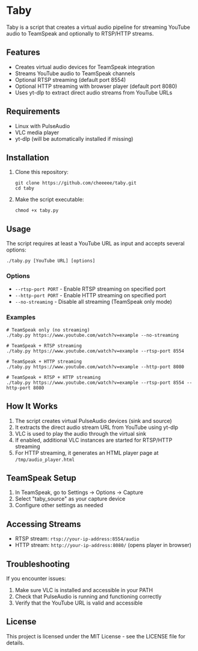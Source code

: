 # Taby

Taby is a script that creates a virtual audio pipeline for streaming YouTube audio to TeamSpeak and optionally to RTSP/HTTP streams.

## Features

- Creates virtual audio devices for TeamSpeak integration
- Streams YouTube audio to TeamSpeak channels
- Optional RTSP streaming (default port 8554)
- Optional HTTP streaming with browser player (default port 8080)
- Uses yt-dlp to extract direct audio streams from YouTube URLs

## Requirements

- Linux with PulseAudio
- VLC media player
- yt-dlp (will be automatically installed if missing)

## Installation

1. Clone this repository:
   ```
   git clone https://github.com/cheeeee/taby.git
   cd taby
   ```

2. Make the script executable:
   ```
   chmod +x taby.py
   ```

## Usage

The script requires at least a YouTube URL as input and accepts several options:

```
./taby.py [YouTube URL] [options]
```

### Options

- `--rtsp-port PORT` - Enable RTSP streaming on specified port
- `--http-port PORT` - Enable HTTP streaming on specified port
- `--no-streaming` - Disable all streaming (TeamSpeak only mode)

### Examples

```
# TeamSpeak only (no streaming)
./taby.py https://www.youtube.com/watch?v=example --no-streaming

# TeamSpeak + RTSP streaming
./taby.py https://www.youtube.com/watch?v=example --rtsp-port 8554

# TeamSpeak + HTTP streaming
./taby.py https://www.youtube.com/watch?v=example --http-port 8080

# TeamSpeak + RTSP + HTTP streaming
./taby.py https://www.youtube.com/watch?v=example --rtsp-port 8554 --http-port 8080
```

## How It Works

1. The script creates virtual PulseAudio devices (sink and source)
2. It extracts the direct audio stream URL from YouTube using yt-dlp
3. VLC is used to play the audio through the virtual sink
4. If enabled, additional VLC instances are started for RTSP/HTTP streaming
5. For HTTP streaming, it generates an HTML player page at `/tmp/audio_player.html`

## TeamSpeak Setup

1. In TeamSpeak, go to Settings → Options → Capture
2. Select "taby_source" as your capture device
3. Configure other settings as needed

## Accessing Streams

- RTSP stream: `rtsp://your-ip-address:8554/audio`
- HTTP stream: `http://your-ip-address:8080/` (opens player in browser)

## Troubleshooting

If you encounter issues:

1. Make sure VLC is installed and accessible in your PATH
2. Check that PulseAudio is running and functioning correctly
3. Verify that the YouTube URL is valid and accessible

## License

This project is licensed under the MIT License - see the LICENSE file for details.
